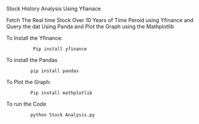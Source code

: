 Stock History Analysis Using Yfianace


Fetch The Real time Stock Over 10 Years of Time Peroid using Yfinance and Query the dat Using Panda and Plot the Graph using the Mathplotlib


To Install the Yfinance:

              Pip install yfinance

To install the Pandas

             pip install pandas

             
To Plot the Graph:


             Pip install mathplotlib
             

To run the Code 

             python Stock Analysis.py
